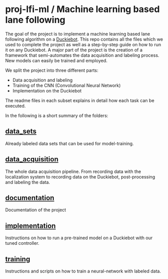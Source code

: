 # proj-lfi-ml / Machine learning based lane following

The goal of the project is to implement a machine learning based lane following algorithm on a [Duckiebot](https://www.duckietown.org/).
This repo contains all the files which we used to complete the project as well as a step-by-step guide on how to run it on any Duckiebot.
A major part of the project is the creation of a framework that semi-automates the data acquisition and labeling process. New models can easily be trained and employed.

We split the project into three different parts:
* Data acquisition and labeling
* Training of the CNN (Convolutional Neural Network)
* Implementation on the Duckiebot

The readme files in each subset explains in detail how each task can be executed.

In the following is a short summary of the folders:


## [data_sets](data_sets)
Already labeled data sets that can be used for model-training.

## [data_acquisition](data_acquisition)
The whole data acquisition pipeline. From recording data with the localization system to recording data on the Duckiebot, post-processing and labeling the data.

## [documentation](documentation)
Documentation of the project

## [implementation](implementation)
Instructions on how to run a pre-trained model on a Duckiebot with our tuned controller.

## [training](training)
Instructions and scripts on how to train a neural-network with labeled data.
